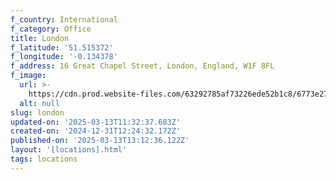 ```yaml
---
f_country: International
f_category: Office
title: London
f_latitude: '51.515372'
f_longitude: '-0.134378'
f_address: 16 Great Chapel Street, London, England, W1F 8FL
f_image:
  url: >-
    https://cdn.prod.website-files.com/63292785af73226ede52b1c8/6773e27fca973bc67950cc3c_16-great-chapel-st-building-628ce97049150584369927.avif
  alt: null
slug: london
updated-on: '2025-03-13T11:32:37.683Z'
created-on: '2024-12-31T12:24:32.172Z'
published-on: '2025-03-13T13:12:36.122Z'
layout: '[locations].html'
tags: locations
---
```



